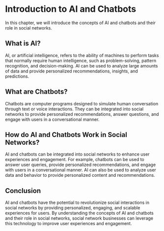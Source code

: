 Introduction to AI and Chatbots
==========================================================================================

In this chapter, we will introduce the concepts of AI and chatbots and their role in social networks.

What is AI?
-----------

AI, or artificial intelligence, refers to the ability of machines to perform tasks that normally require human intelligence, such as problem-solving, pattern recognition, and decision-making. AI can be used to analyze large amounts of data and provide personalized recommendations, insights, and predictions.

What are Chatbots?
------------------

Chatbots are computer programs designed to simulate human conversation through text or voice interactions. They can be integrated into social networks to provide personalized recommendations, answer questions, and engage with users in a conversational manner.

How do AI and Chatbots Work in Social Networks?
-----------------------------------------------

AI and chatbots can be integrated into social networks to enhance user experiences and engagement. For example, chatbots can be used to answer user queries, provide personalized recommendations, and engage with users in a conversational manner. AI can also be used to analyze user data and behavior to provide personalized content and recommendations.

Conclusion
----------

AI and chatbots have the potential to revolutionize social interactions in social networks by providing personalized, engaging, and scalable experiences for users. By understanding the concepts of AI and chatbots and their role in social networks, social network businesses can leverage this technology to improve user experiences and engagement.
